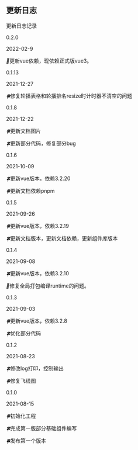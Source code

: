 ## 更新日志

更新日志记录

<div class="doc-update">
    <b-timeline>
      <b-timeline-item>
        <p class="version">0.2.0</p>
        <p class="time">2022-02-9</p>
        <p class="content"><i>🌈</i>更新vue依赖，现依赖正式版vue3。</p>
      </b-timeline-item>
      <b-timeline-item>
        <p class="version">0.1.13</p>
        <p class="time">2021-12-27</p>
        <p class="content"><i>🍀</i>修复轮播表格和轮播排名resize时计时器不清空的问题</p>
      </b-timeline-item>
      <b-timeline-item>
        <p class="version">0.1.8</p>
        <p class="time">2021-12-22</p>
        <p class="content"><i>🍀</i>更新文档图片</p>
        <p class="content"><i>🍀</i>更新部分代码，修复部分bug</p>
      </b-timeline-item>
      <b-timeline-item>
        <p class="version">0.1.6</p>
        <p class="time">2021-10-09</p>
        <p class="content"><i>🍀</i>更新vue版本，依赖3.2.20</p>
        <p class="content"><i>🍀</i>更新文档依赖pnpm</p>
      </b-timeline-item>
      <b-timeline-item>
        <p class="version">0.1.5</p>
        <p class="time">2021-09-26</p>
        <p class="content"><i>🍀</i>更新vue版本，依赖3.2.19</p>
        <p class="content"><i>🍀</i>更新文档版本，更新文档依赖，更新组件库版本</p>
      </b-timeline-item>
      <b-timeline-item>
        <p class="version">0.1.4</p>
        <p class="time">2021-09-08</p>
        <p class="content"><i>🍀</i>更新vue版本，依赖3.2.10</p>
        <p class="content"><i>🐞</i>修复全局打包编译runtime的问题。</p>
      </b-timeline-item>
      <b-timeline-item>
        <p class="version">0.1.3</p>
        <p class="time">2021-09-03</p>
        <p class="content"><i>🍀</i>更新vue版本，依赖3.2.8</p>
        <p class="content"><i>🍀</i>优化部分代码</p>
      </b-timeline-item>
      <b-timeline-item>
        <p class="version">0.1.2</p>
        <p class="time">2021-08-23</p>
        <p class="content"><i>🍀</i>修改log打印，控制输出</p>
        <p class="content"><i>🍀</i>修复飞线图</p>
      </b-timeline-item>
      <b-timeline-item>
        <p class="version">0.1.0</p>
        <p class="time">2021-08-15</p>
        <p class="content"><i>🍀</i>初始化工程</p>
        <p class="content"><i>🍀</i>完成第一版部分基础组件编写</p>
        <p class="content"><i>🍀</i>发布第一个版本</p>
      </b-timeline-item>
    </b-timeline>
</div>

